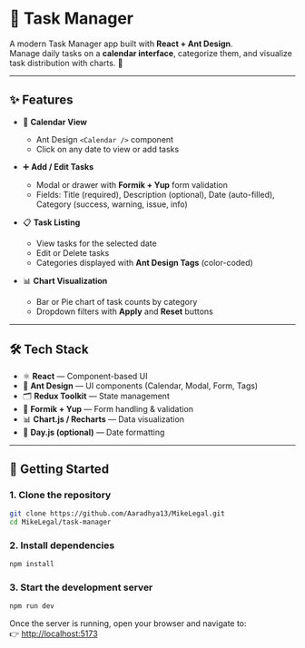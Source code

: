 # 📅 Task Manager

A modern Task Manager app built with **React + Ant Design**.  
Manage daily tasks on a **calendar interface**, categorize them, and visualize task distribution with charts. 🚀  

---

## ✨ Features

- 📆 **Calendar View**  
  - Ant Design `<Calendar />` component  
  - Click on any date to view or add tasks  

- ➕ **Add / Edit Tasks**  
  - Modal or drawer with **Formik + Yup** form validation  
  - Fields: Title (required), Description (optional), Date (auto-filled), Category (success, warning, issue, info)  

- 📋 **Task Listing**  
  - View tasks for the selected date  
  - Edit or Delete tasks  
  - Categories displayed with **Ant Design Tags** (color-coded)  

- 📊 **Chart Visualization**  
  - Bar or Pie chart of task counts by category  
  - Dropdown filters with **Apply** and **Reset** buttons  

---

## 🛠️ Tech Stack

- ⚛️ **React** — Component-based UI  
- 🎨 **Ant Design** — UI components (Calendar, Modal, Form, Tags)  
- 🗂️ **Redux Toolkit** — State management  
- 📝 **Formik + Yup** — Form handling & validation  
- 📊 **Chart.js / Recharts** — Data visualization  
- 📅 **Day.js (optional)** — Date formatting  

---

## 🚀 Getting Started

### 1. Clone the repository

```bash
git clone https://github.com/Aaradhya13/MikeLegal.git
cd MikeLegal/task-manager


```

### 2. Install dependencies

```bash
npm install
```

### 3. Start the development server

```bash
npm run dev
```

Once the server is running, open your browser and navigate to:  
👉 [http://localhost:5173](http://localhost:5173)




